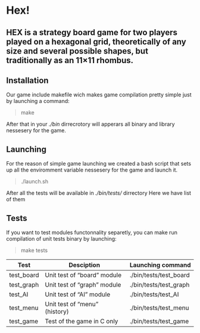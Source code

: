 Hex!
===================
**HEX**  is a strategy board game for two players played on a hexagonal grid, theoretically of any size and several possible shapes, but traditionally as an 11×11 rhombus. 
----------


Installation
-------------
Our game include makefile wich makes game compilation pretty simple just by launching a command:


> make

After that in your *./bin* dirrecrotory will apperars all binary and library nessesery for the game.

Launching
-------------
For the reason of simple game launching we created a bash script that sets up all the enviromment variable nessesery for the game and launch it.
> ./launch.sh

After all the tests will be available in *./bin/tests/* dirrectory
Here we have list of them


Tests
--------------------
If you want to test modules functonnality separetly, you can make run compilation of unit tests binary by launching:

> make tests

Test           | Desciption              | Launching command
-------------- | ------------------------|------------------
test_board     | Unit test of “board” module |./bin/tests/test_board
test_graph | Unit test of “graph” module | ./bin/tests/test_graph
test_AI | Unit test of  “AI” module | ./bin/tests/test_AI
test_menu | Unit test of  “menu” (history) | ./bin/tests/test_menu
test_game | Test of the game in C only | ./bin/tests/test_game
